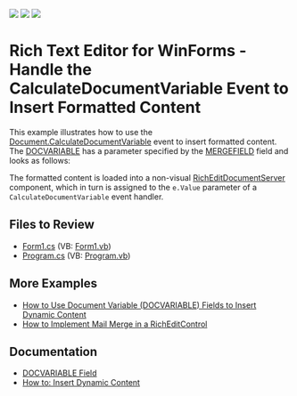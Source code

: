 <!-- default badges list -->
![](https://img.shields.io/endpoint?url=https://codecentral.devexpress.com/api/v1/VersionRange/128611498/13.1.6%2B)
[![](https://img.shields.io/badge/Open_in_DevExpress_Support_Center-FF7200?style=flat-square&logo=DevExpress&logoColor=white)](https://supportcenter.devexpress.com/ticket/details/E3280)
[![](https://img.shields.io/badge/📖_How_to_use_DevExpress_Examples-e9f6fc?style=flat-square)](https://docs.devexpress.com/GeneralInformation/403183)
<!-- default badges end -->

# Rich Text Editor for WinForms - Handle the CalculateDocumentVariable Event to Insert Formatted Content

This example illustrates how to use the [Document.CalculateDocumentVariable](https://docs.devexpress.com/OfficeFileAPI/DevExpress.XtraRichEdit.API.Native.Document.CalculateDocumentVariable) event to insert formatted content. The [DOCVARIABLE](https://docs.devexpress.com/WindowsForms/9721/controls-and-libraries/rich-text-editor/fields/field-codes/docvariable) has a parameter specified by the [MERGEFIELD](https://docs.devexpress.com/WindowsForms/9714/controls-and-libraries/rich-text-editor/fields/field-codes/mergefield) field and looks as follows:


The formatted content is loaded into a non-visual [RichEditDocumentServer](https://docs.devexpress.com/OfficeFileAPI/DevExpress.XtraRichEdit.RichEditDocumentServer) component, which in turn is assigned to the `e.Value` parameter of a `CalculateDocumentVariable` event handler.

## Files to Review

* [Form1.cs](./CS/Form1.cs) (VB: [Form1.vb](./VB/Form1.vb))
* [Program.cs](./CS/Program.cs) (VB: [Program.vb](./VB/Program.vb))

## More Examples

* [How to Use Document Variable (DOCVARIABLE) Fields to Insert Dynamic Content](https://github.com/DevExpress-Examples/how-to-use-docvariable-fields)
* [How to Implement Mail Merge in a RichEditControl](https://github.com/DevExpress-Examples/mail-merge-in-a-richeditcontrol)

## Documentation

* [DOCVARIABLE Field](https://docs.devexpress.com/WindowsForms/9721/controls-and-libraries/rich-text-editor/fields/field-codes/docvariable)
* [How to: Insert Dynamic Content](https://docs.devexpress.com/WindowsForms/401204/controls-and-libraries/rich-text-editor/examples/automation/how-to-insert-dynamic-content)
